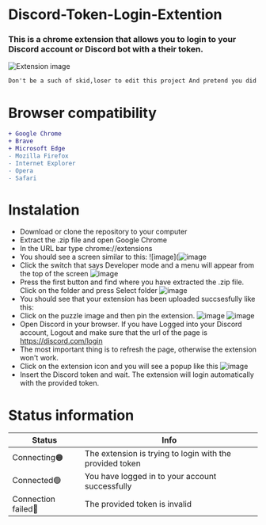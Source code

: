 # Discord-Token-Login-Extention
### This is a chrome extension that allows you to login to your Discord account or Discord bot with a their token.
![Extension image](https://media.discordapp.net/attachments/1086583310551101490/1091365717108080751/image.png)
```diff
Don't be a such of skid,loser to edit this project And pretend you did it by yourself
```
# Browser compatibility
```diff
+ Google Chrome
+ Brave
+ Microsoft Edge
- Mozilla Firefox
- Internet Explorer
- Opera
- Safari
```
# Instalation
* Download or clone the repository to your computer
* Extract the .zip file and open Google Chrome
* In the URL bar type chrome://extensions
* You should see a screen similar to this:
![image](![image](https://cdn.discordapp.com/attachments/1086583310551101490/1091366178393428098/image.png)
* Click the switch that says Developer mode and a menu will appear from the top of the screen 
![image](https://user-images.githubusercontent.com/81697828/133133187-fbab820d-817c-4b5f-91b1-136aec6aafb6.png)
* Press the first button and find where you have extracted the .zip file. Click on the folder and press Select folder
![image](https://user-images.githubusercontent.com/81697828/133133148-6de78317-2192-464b-a932-35e6ab27fad4.png)
* You should see that your extension has been uploaded succsesfully like this:
* Click on the puzzle image and then pin the extension.
![image](https://media.discordapp.net/attachments/1086583310551101490/1091366178393428098/image.png?width=1248&height=683)
![image](https://media.discordapp.net/attachments/1086583310551101490/1091366738433679380/133133111-bc8b98ad-4386-4e61-aa19-83689135cd79.png)
* Open Discord in your browser. If you have Logged into your Discord account, Logout and make sure that the url of the page is https://discord.com/login
* The most important thing is to refresh the page, otherwise the extension won't work.
* Click on the extension icon and you will see a popup like this
![image](https://media.discordapp.net/attachments/1086583310551101490/1091366906507825172/image.png?width=1248&height=683)
* Insert the Discord token and wait. The extension will login automatically with the provided token.
# Status information
Status | Info
------------ | -------------
Connecting🟠 | The extension is trying to login with the provided token
Connected🟢 | You have logged in to your account successfully
Connection failed🔴 | The provided token is invalid
